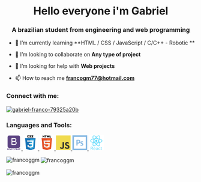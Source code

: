 <h1 align="center">Hello everyone i'm Gabriel</h1>
<h3 align="center">A brazilian student from engineering and web programming</h3>

- 🌱 I’m currently learning **HTML / CSS / JavaScript / C/C++ - Robotic **

- 👯 I’m looking to collaborate on **Any type of project**

- 🤝 I’m looking for help with **Web projects**

- 📫 How to reach me **francogm77@hotmail.com**

<h3 align="left">Connect with me:</h3>
<p align="left">
<a href="https://linkedin.com/in/gabriel-franco-79325a20b" target="blank"><img align="center" src="https://raw.githubusercontent.com/rahuldkjain/github-profile-readme-generator/master/src/images/icons/Social/linked-in-alt.svg" alt="gabriel-franco-79325a20b" height="30" width="40" /></a>
</p>

<h3 align="left">Languages and Tools:</h3>
<p align="left"> <a href="https://getbootstrap.com" target="_blank"> <img src="https://raw.githubusercontent.com/devicons/devicon/master/icons/bootstrap/bootstrap-plain-wordmark.svg" alt="bootstrap" width="40" height="40"/> </a> <a href="https://www.w3schools.com/css/" target="_blank"> <img src="https://raw.githubusercontent.com/devicons/devicon/master/icons/css3/css3-original-wordmark.svg" alt="css3" width="40" height="40"/> </a> <a href="https://www.w3.org/html/" target="_blank"> <img src="https://raw.githubusercontent.com/devicons/devicon/master/icons/html5/html5-original-wordmark.svg" alt="html5" width="40" height="40"/> </a> <a href="https://developer.mozilla.org/en-US/docs/Web/JavaScript" target="_blank"> <img src="https://raw.githubusercontent.com/devicons/devicon/master/icons/javascript/javascript-original.svg" alt="javascript" width="40" height="40"/> </a> <a href="https://www.photoshop.com/en" target="_blank"> <img src="https://raw.githubusercontent.com/devicons/devicon/master/icons/photoshop/photoshop-line.svg" alt="photoshop" width="40" height="40"/> </a> <a href="https://reactjs.org/" target="_blank"> <img src="https://raw.githubusercontent.com/devicons/devicon/master/icons/react/react-original-wordmark.svg" alt="react" width="40" height="40"/> </a> </p>

<p><img align="left" src="https://github-readme-stats.vercel.app/api/top-langs?username=francoggm&show_icons=true&locale=en&layout=compact" alt="francoggm" /></p>

<p>&nbsp;<img align="center" src="https://github-readme-stats.vercel.app/api?username=francoggm&show_icons=true&locale=en" alt="francoggm" /></p>

<p><img align="center" src="https://github-readme-streak-stats.herokuapp.com/?user=francoggm&" alt="francoggm" /></p>




